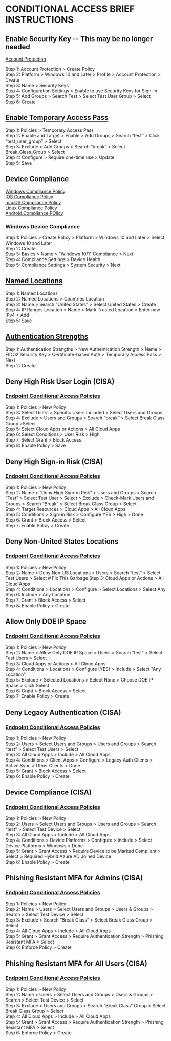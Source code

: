 # CONDITIONAL ACCESS BRIEF INSTRUCTIONS
## Enable Security Key -- This may be no longer needed
[Account Protection](https://portal.azure.com/#view/Microsoft_AAD_IAM/AuthenticationMethodsMenuBlade/~/AdminAuthMethods)

Step 1: Account Protection > Create Policy  
Step 2: Platform > Windows 10 and Later > Profile > Account Protection > Create  
Step 3: Name > Security Keys  
Step 4: Configuration Settings > Enable to use Security Keys for Sign-In  
Step 5: Add Groups > Search Test > Select Test User Group > Select  
Step 6: Create


## [Enable Temporary Access Pass](https://portal.azure.com/#view/Microsoft_AAD_IAM/AuthenticationMethodsMenuBlade/~/AdminAuthMethods)
 
Step 1: Policies > Temporary Access Pass  
Step 2: Enable and Target > Enable > Add Groups > Search “test” > Click “test_user_group” > Select  
Step 3: Exclude > Add Groups > Search “break” > Select Break_Glass_Group > Select  
Step 4: Configure > Require one-time use > Update  
Step 5: Save  

## Device Compliance
[Windows Compliance Policy](https://endpoint.microsoft.com/#view/Microsoft_Intune_DeviceSettings/DevicesWindowsMenu/~/compliancePolicies)  
[IOS Compliance Policy](https://endpoint.microsoft.com/#view/Microsoft_Intune_DeviceSettings/DevicesIosMenu/~/compliancePolicies)  
[macOS Compliance Policy](https://endpoint.microsoft.com/#view/Microsoft_Intune_DeviceSettings/DevicesMacOsMenu/~/compliancePolicies)  
[Linux Compliance Policy](https://endpoint.microsoft.com/#view/Microsoft_Intune_DeviceSettings/DevicesLinuxMenu/~/compliancePolicies)  
[Android Compliance POlicy](https://endpoint.microsoft.com/#view/Microsoft_Intune_DeviceSettings/DevicesAndroidMenu/~/compliancePolicies)  
### Windows Device Compliance
Step 1: Policies > Create Policy > Platform > Windows 10 and Later > Select Windows 10 and Later  
Step 2: Create  
Step 3: Basics > Name > “Windows 10/11 Compliance > Next  
Step 4: Compliance Settings > Device Health  
Step 5: Compliance Settings > System Security > Next  

## [Named Locations](https://portal.azure.com/#view/Microsoft_AAD_ConditionalAccess/ConditionalAccessBlade/~/NamedLocations)

Step 1: Named Locations  
Step 2: Named Locations > Countries Location  
Step 3: Name > Search “United States” > Select United States > Create  
Step 4: IP Ranges Location > Name > Mark Trusted Location > Enter new IPv4 > Add  
Step 5: Save  

## [Authentication Strengths](https://portal.azure.com/#view/Microsoft_AAD_ConditionalAccess/ConditionalAccessBlade/~/AuthStrengths)

Step 1: Authentication Strengths > New Authentication Strength > Name > FIDO2 Security Key > Certificate-based Auth > Temporary Access Pass > Next  
Step 2: Create  

## Deny High Risk User Login (CISA)
### [Endpoint Conditional Access Policies](https://endpoint.microsoft.com/#view/Microsoft_AAD_ConditionalAccess/ConditionalAccessBlade/~/Policies)  

Step 1: Policies > New Policy  
Step 3: Select Users > Specific Users Included > Select Users and Groups  
Step 4: Exclude > Users and Groups > Search “break” > Select Break Glass Group >Select  
Step 5: Select Cloud Apps or Actions > All Cloud Apps  
Step 6: Select Conditions > User Risk > High  
Step 7: Select Grant > Block Access  
Step 8: Enable Policy > Save  

## Deny High Sign-in Risk (CISA)
### [Endpoint Conditional Access Policies](https://endpoint.microsoft.com/#view/Microsoft_AAD_ConditionalAccess/ConditionalAccessBlade/~/Policies)  
Step 1: Policies > New Policy  
Step 2: Name > “Deny High Sign-in Risk” > Users and Groups > Search “Test” > Select Test User > Select > Exclude > Check-Mark Users and Groups > Search “Break” > Select Break Glass Group > Select  
Step 4: Target Resources > Cloud Apps > All Cloud Apps  
Step 5: Conditions > Sign-in Risk > Configure YES > High > Done  
Step 6: Grant > Block Access > Select  
Step 7: Enable Policy > Create  

## Deny Non-United States Locations
### [Endpoint Conditional Access Policies](https://endpoint.microsoft.com/#view/Microsoft_AAD_ConditionalAccess/ConditionalAccessBlade/~/Policies)  
Step 1: Policies > New Policy  
Step 2: Name > Deny Non-US Locations > Users > Search “test” > Select Test Users > Select  # Fix This Garbage
Step 3: Cloud Apps or Actions > All Cloud Apps  
Step 4: Conditions > Locations > Configure > Select Locations > Select Any  
Step 6: Include > Any Location  
Step 7: Grant > Block Access > Select  
Step 8: Enable Policy > Create  

## Allow Only DOE IP Space
### [Endpoint Conditional Access Policies](https://endpoint.microsoft.com/#view/Microsoft_AAD_ConditionalAccess/ConditionalAccessBlade/~/Policies) 
Step 1: Policies > New Policy  
Step 2: Name > Allow Only DOE IP Space > Users > Search “test” > Select Test Users > Select  
Step 3: Cloud Apps or Actions > All Cloud Apps  
Step 4: Conditions > Locations > Configure (YES) > Include > Select "Any Location"   
Step 5: Exclude > Selected Locations > Select None > Choose DOE IP Space > Click Select  
Step 6: Grant > Block Access > Select  
Step 7: Enable Policy > Create  

## Deny Legacy Authentication (CISA)
### [Endpoint Conditional Access Policies](https://endpoint.microsoft.com/#view/Microsoft_AAD_ConditionalAccess/ConditionalAccessBlade/~/Policies)  
Step 1: Policies > New Policy  
Step 2: Users > Select Users and Groups > Users and Groups > Search “test” > Select Test Users > Select  
Step 3: All Cloud Apps > Include > All Cloud Apps  
Step 4: Conditions > Client Apps > Configure > Legacy Auth Clients > Active Sync > Other Clients > Done  
Step 5: Grant > Block Access > Select  
Step 6: Enable Policy > Create  

## Device Compliance (CISA)
### [Endpoint Conditional Access Policies](https://endpoint.microsoft.com/#view/Microsoft_AAD_ConditionalAccess/ConditionalAccessBlade/~/Policies)  
Step 1: Policies > New Policy  
Step 2: Users > Select Users and Groups > Users and Groups > Search “test” > Select Test Device > Select  
Step 3: All Cloud Apps > Include > All Cloud Apps  
Step 4: Conditions > Device Platforms > Configure > Include > Select Device Platforms > Windows > Done  
Step 5: Grant > Grant Access > Require Device to be Marked Compliant > Select > Required Hybrid Azure AD Joined Device  
Step 6: Enable Policy > Create  

## Phishing Resistant MFA for Admins (CISA)
### [Endpoint Conditional Access Policies](https://endpoint.microsoft.com/#view/Microsoft_AAD_ConditionalAccess/ConditionalAccessBlade/~/Policies)  
Step 1: Policies > New Policy  
Step 2: Name > Users > Select Users and Groups > Users & Groups > Search > Select Test Device > Select  
Step 3: Exclude > Search “Break Glass” > Select Break Glass Group > Select  
Step 4: All Cloud Apps > Include > All Cloud Apps  
Step 5: Grant > Grant Access > Require Authentication Strength > Phishing Resistant MFA > Select  
Step 6: Enforce Policy > Create  

## Phishing Resistant MFA for All Users (CISA)
### [Endpoint Conditional Access Policies](https://endpoint.microsoft.com/#view/Microsoft_AAD_ConditionalAccess/ConditionalAccessBlade/~/Policies)  
Step 1: Policies > New Policy  
Step 2: Name > Users > Select Users and Groups > Users & Groups > Search > Select Test Device > Select  
Step 3: Exclude > Users and Groups > Search “Break Glass” Group > Select Break Glass Group > Select  
Step 4: All Cloud Apps > Include > All Cloud Apps  
Step 5: Grant > Grant Access > Require Authentication Strength > Phishing Resistant MFA > Select  
Step 6: Enforce Policy > Create  


